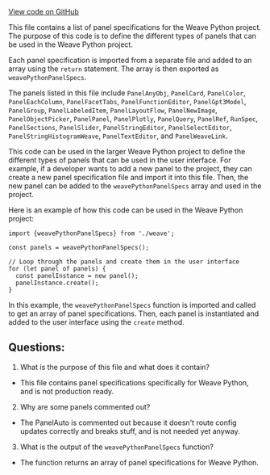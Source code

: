 [View code on GitHub](https://github.com/wandb/weave/weave-js/src/components/Panel2/PanelRegistryWeavePython.tsx)

This file contains a list of panel specifications for the Weave Python project. The purpose of this code is to define the different types of panels that can be used in the Weave Python project. 

Each panel specification is imported from a separate file and added to an array using the `return` statement. The array is then exported as `weavePythonPanelSpecs`. 

The panels listed in this file include `PanelAnyObj`, `PanelCard`, `PanelColor`, `PanelEachColumn`, `PanelFacetTabs`, `PanelFunctionEditor`, `PanelGpt3Model`, `PanelGroup`, `PanelLabeledItem`, `PanelLayoutFlow`, `PanelNewImage`, `PanelObjectPicker`, `PanelPanel`, `PanelPlotly`, `PanelQuery`, `PanelRef`, `RunSpec`, `PanelSections`, `PanelSlider`, `PanelStringEditor`, `PanelSelectEditor`, `PanelStringHistogramWeave`, `PanelTextEditor`, and `PanelWeaveLink`. 

This code can be used in the larger Weave Python project to define the different types of panels that can be used in the user interface. For example, if a developer wants to add a new panel to the project, they can create a new panel specification file and import it into this file. Then, the new panel can be added to the `weavePythonPanelSpecs` array and used in the project. 

Here is an example of how this code can be used in the Weave Python project:

```
import {weavePythonPanelSpecs} from './weave';

const panels = weavePythonPanelSpecs();

// Loop through the panels and create them in the user interface
for (let panel of panels) {
  const panelInstance = new panel();
  panelInstance.create();
}
```

In this example, the `weavePythonPanelSpecs` function is imported and called to get an array of panel specifications. Then, each panel is instantiated and added to the user interface using the `create` method.
## Questions: 
 1. What is the purpose of this file and what does it contain?
- This file contains panel specifications specifically for Weave Python, and is not production ready.
2. Why are some panels commented out?
- The PanelAuto is commented out because it doesn't route config updates correctly and breaks stuff, and is not needed yet anyway.
3. What is the output of the `weavePythonPanelSpecs` function?
- The function returns an array of panel specifications for Weave Python.
